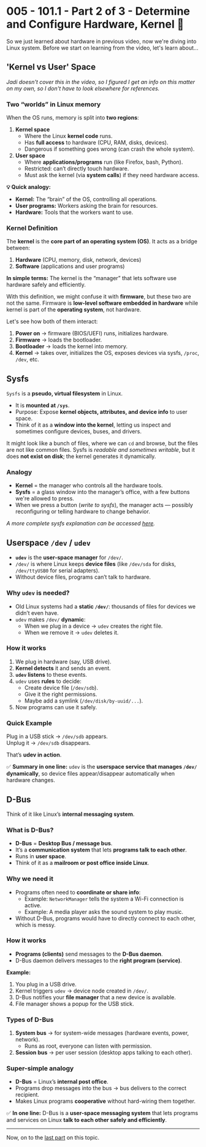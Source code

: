 # 005 - 101.1 - Part 2 of 3 - Determine and Configure Hardware, Kernel 🌽
So we just learned about hardware in previous video, now we're diving into Linux system. Before we start on learning from the video, let's learn about...

## 'Kernel vs User' Space
*Jadi doesn't cover this in the video, so I figured I get an info on this matter on my own, so I don't have to look elsewhere for references.*

### Two “worlds” in Linux memory
When the OS runs, memory is split into **two regions**:
1. **Kernel space**
    - Where the Linux **kernel code** runs.
    - Has **full access** to hardware (CPU, RAM, disks, devices).
    - Dangerous if something goes wrong (can crash the whole system).
2. **User space**
    - Where **applications/programs** run (like Firefox, bash, Python).
    - Restricted: can’t directly touch hardware.
    - Must ask the kernel (via **system calls**) if they need hardware access.

**💡 Quick analogy:**
- **Kernel:** The “brain” of the OS, controlling all operations.
- **User programs:** Workers asking the brain for resources.
- **Hardware:** Tools that the workers want to use.

### Kernel Definition
The **kernel** is the **core part of an operating system (OS)**. It acts as a bridge between:
1. **Hardware** (CPU, memory, disk, network, devices)    
2. **Software** (applications and user programs)

**In simple terms:** The kernel is the “manager” that lets software use hardware safely and efficiently.

With this definition, we might confuse it with **firmware**, but these two are not the same. Firmware is **low-level software embedded in hardware** while kernel is part of the **operating system**, not hardware.

Let's see how both of them interact: 
1. **Power on** → firmware (BIOS/UEFI) runs, initializes hardware.
2. **Firmware** → loads the bootloader.
3. **Bootloader** → loads the kernel into memory.
4. **Kernel** → takes over, initializes the OS, exposes devices via sysfs, `/proc`, `/dev`, etc.


## Sysfs
`Sysfs` is a **pseudo, virtual filesystem** in Linux.
- It is **mounted at `/sys`**.
- Purpose: Expose **kernel objects, attributes, and device info** to user space.
- Think of it as a **window into the kernel**, letting us inspect and sometimes configure devices, buses, and drivers.

It might look like a bunch of files, where we can `cd` and browse, but the files are not like common files. Sysfs is _readable and sometimes writable_, but it does **not exist on disk**; the kernel generates it dynamically.

### Analogy
- **Kernel** = the manager who controls all the hardware tools.
- **Sysfs** = a glass window into the manager’s office, with a few buttons we're allowed to press.
- When we press a button (*write to sysfs*), the manager acts — possibly reconfiguring or telling hardware to change behavior.

*A more complete sysfs explanation can be accessed [here](References/sysfs-explained.md).*

## Userspace `/dev` / `udev`

- **`udev`** is the **user-space manager** for `/dev/`.  
- `/dev/` is where Linux keeps **device files** (like `/dev/sda` for disks, `/dev/ttyUSB0` for serial adapters).
- Without device files, programs can’t talk to hardware.

### Why `udev` is needed?
- Old Linux systems had a **static `/dev/`**: thousands of files for devices we didn’t even have.
- `udev` makes `/dev/` **dynamic**: 
    - When we plug in a device → `udev` creates the right file.
    - When we remove it → `udev` deletes it.

### How it works
1. We plug in hardware (say, USB drive).
2. **Kernel detects** it and sends an event.
3. **`udev` listens** to these events.
4. `udev` uses **rules** to decide:
    - Create device file (`/dev/sdb`).
    - Give it the right permissions.
    - Maybe add a symlink (`/dev/disk/by-uuid/...`).
5. Now programs can use it safely.

### Quick Example
Plug in a USB stick → `/dev/sdb` appears.  
Unplug it → `/dev/sdb` disappears.

That’s **udev in action**.

✅ **Summary in one line:** `udev` is the **userspace service that manages `/dev/` dynamically**, so device files appear/disappear automatically when hardware changes.

## D-Bus
Think of it like Linux’s **internal messaging system**.

### What is D-Bus?

- **D-Bus** = **Desktop Bus / message bus**.
- It’s a **communication system** that lets **programs talk to each other**.
- Runs in **user space**.
- Think of it as a **mailroom or post office inside Linux**.

### Why we need it
- Programs often need to **coordinate or share info**:
    - Example: `NetworkManager` tells the system a Wi-Fi connection is active.
    - Example: A media player asks the sound system to play music.
- Without D-Bus, programs would have to directly connect to each other, which is messy.

### How it works
- **Programs (clients)** send messages to the **D-Bus daemon**.
- D-Bus daemon delivers messages to the **right program (service)**.

**Example:**
1. You plug in a USB drive.
2. Kernel triggers `udev` → device node created in `/dev/`.
3. D-Bus notifies your **file manager** that a new device is available.
4. File manager shows a popup for the USB stick.

### Types of D-Bus
1. **System bus** → for system-wide messages (hardware events, power, network).
    - Runs as root, everyone can listen with permission.
2. **Session bus** → per user session (desktop apps talking to each other).

### Super-simple analogy

- **D-Bus** = Linux’s **internal post office**.
- Programs drop messages into the bus → bus delivers to the correct recipient.
- Makes Linux programs **cooperative** without hard-wiring them together.

✅ **In one line:**  D-Bus is a **user-space messaging system** that lets programs and services on Linux **talk to each other safely and efficiently**.

---

Now, on to the [last part](./Main-Notes/006_3-3-determine-configure-hardware-commands.md) on this topic.